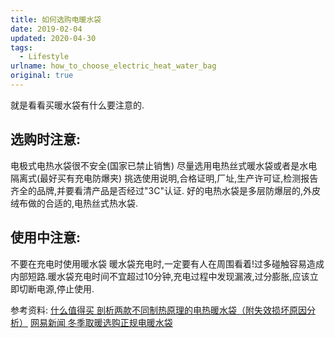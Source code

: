 ```yaml
---
title: 如何选购电暖水袋
date: 2019-02-04 
updated: 2020-04-30
tags: 
  - Lifestyle
urlname: how_to_choose_electric_heat_water_bag
original: true
---
```

就是看看买暖水袋有什么要注意的.
<!--more-->
## 选购时注意:
电极式电热水袋很不安全(国家已禁止销售)
尽量选用电热丝式暖水袋或者是水电隔离式(最好买有充电防爆夹)
挑选使用说明,合格证明,厂址,生产许可证,检测报告齐全的品牌,并要看清产品是否经过"3C"认证.
好的电热水袋是多层防爆层的,外皮绒布做的合适的,电热丝式热水袋.
## 使用中注意:
不要在充电时使用暖水袋
暖水袋充电时,一定要有人在周围看着!过多碰触容易造成内部短路.暖水袋充电时间不宜超过10分钟,充电过程中发现漏液,过分膨胀,应该立即切断电源,停止使用.

参考资料:
[什么值得买 剖析两款不同制热原理的电热暖水袋（附失效损坏原因分析）](https://post.smzdm.com/p/425235/)
[网易新闻 冬季取暖选购正规电暖水袋](http://news.163.com/14/1204/03/ACJDPRIA00014Q4P.html)